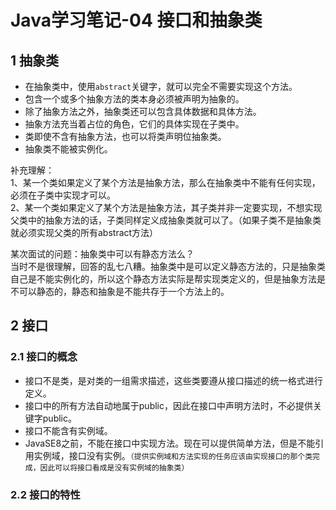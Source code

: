 # Java学习笔记-04  接口和抽象类

## 1 抽象类

* 在抽象类中，使用`abstract`关键字，就可以完全不需要实现这个方法。
* 包含一个或多个抽象方法的类本身必须被声明为抽象的。
* 除了抽象方法之外，抽象类还可以包含具体数据和具体方法。
* 抽象方法充当着占位的角色，它们的具体实现在子类中。
* 类即使不含有抽象方法，也可以将类声明位抽象类。
* 抽象类不能被实例化。

补充理解：  
1、某一个类如果定义了某个方法是抽象方法，那么在抽象类中不能有任何实现，必须在子类中实现才可以。  
2、某一个类如果定义了某个方法是抽象方法，其子类并非一定要实现，不想实现父类中的抽象方法的话，子类同样定义成抽象类就可以了。（如果子类不是抽象类就必须实现父类的所有abstract方法）

某次面试的问题：抽象类中可以有静态方法么？  
当时不是很理解，回答的乱七八糟。抽象类中是可以定义静态方法的，只是抽象类自己是不能实例化的，所以这个静态方法实际是帮实现类定义的，但是抽象方法是不可以静态的，静态和抽象是不能共存于一个方法上的。

## 2 接口

### 2.1 接口的概念

* 接口不是类，是对类的一组需求描述，这些类要遵从接口描述的统一格式进行定义。
* 接口中的所有方法自动地属于public，因此在接口中声明方法时，不必提供关键字public。
* 接口不能含有实例域。
* JavaSE8之前，不能在接口中实现方法。现在可以提供简单方法，但是不能引用实例域，接口没有实例。`（提供实例域和方法实现的任务应该由实现接口的那个类完成，因此可以将接口看成是没有实例域的抽象类）`

### 2.2 接口的特性